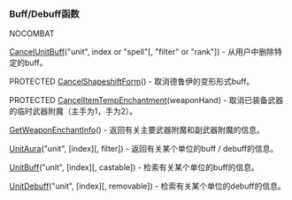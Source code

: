 ### Buff/Debuff函数

NOCOMBAT

[CancelUnitBuff](https://wow.gamepedia.com/API_CancelUnitBuff)\("unit", index or "spell"\[, "filter" or "rank"\]\) - 从用户中删除特定的buff。

PROTECTED [CancelShapeshiftForm](https://wow.gamepedia.com/API_CancelShapeshiftForm)\(\) -  取消德鲁伊的变形形式buff。

PROTECTED [CancelItemTempEnchantment](https://wow.gamepedia.com/API_CancelItemTempEnchantment)\(weaponHand\) - 取消已装备武器的临时武器附魔（主手为1，手为2）。

[GetWeaponEnchantInfo](https://wow.gamepedia.com/API_GetWeaponEnchantInfo)\(\) - 返回有关主要武器附魔和副武器附魔的信息。

[UnitAura](https://wow.gamepedia.com/API_UnitAura)\("unit", \[index\]\[, filter\]\) - 返回有关某个单位的buff / debuff的信息。

[UnitBuff](https://wow.gamepedia.com/API_UnitBuff)\("unit", \[index\]\[, castable\]\) - 检索有关某个单位的buff的信息。

[UnitDebuff](https://wow.gamepedia.com/API_UnitDebuff)\("unit", \[index\]\[, removable\]\) - 检索有关某个单位的debuff的信息。




